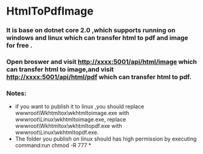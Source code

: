 # HtmlToPdfImage
###    It is base on dotnet core 2.0 ,which supports running on windows and linux which can transfer html to pdf and image for free .

### Open broswer and visit <a href="http://xxxx:5001/api/html/image">http://xxxx:5001/api/html/image</a> which can transfer html to image,and visit <a href="http://xxxx:5001/api/html/pdf">http://xxxx:5001/api/html/pdf</a> which can transfer html to pdf.

### Notes:
* if you want to publish it to linux ,you should replace wwwroot\Wkhtmltox\wkhtmltoimage.exe with wwwroot\Linux\wkhtmltoimage.exe,
replace wwwroot\Wkhtmltox\wkhtmltopdf.exe with wwwroot\Linux\wkhtmltopdf.exe.
* The folder you publish on linux should has high permission by executing command:run chmod -R 777 *

